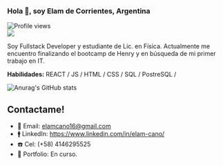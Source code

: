 ### Hola 👋, soy Elam de Corrientes, Argentina 
![Profile views](https://gpvc.arturio.dev/ElamCano)  
![](https://i.pinimg.com/564x/cf/44/d7/cf44d7919ee7114ea47fd2f83fdc86b4.jpg)

Soy Fullstack Developer y estudiante de Lic. en Física. Actualmente me encuentro finalizando el bootcamp de Henry y en búsqueda de mi primer trabajo en IT.

**Habilidades:**  REACT / JS / HTML / CSS / SQL / PostreSQL / 



![Anurag's GitHub stats](https://github-readme-stats.vercel.app/api?username=ElamCano&show_icons=true&theme=darcula)

## Contactame!
- 📩 Email: elamcano16@gmail.com
- 🚹 LinkedIn: https://www.linkedin.com/in/elam-cano/
- ☎️ Cel: (+58) 4146295525
- 🚀 Portfolio: En curso.
